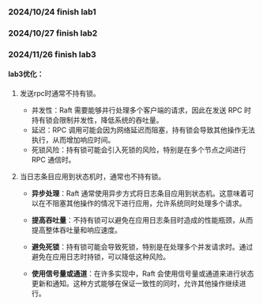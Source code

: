 ### 2024/10/24 finish lab1

### 2024/10/27 finish lab2

### 2024/11/26 finish lab3

#### lab3优化：

1. 发送rpc时通常不持有锁。
   * 并发性：Raft 需要能够并行处理多个客户端的请求，因此在发送 RPC 时持有锁会限制并发性，降低系统的吞吐量。
   * 延迟：RPC 调用可能会因为网络延迟而阻塞，持有锁会导致其他操作无法执行，从而增加响应时间。
   * 死锁风险：持有锁可能会引入死锁的风险，特别是在多个节点之间进行 RPC 通信时。

2. 当日志条目应用到状态机时，通常也不持有锁。

   - **异步处理**：Raft 通常使用异步方式将日志条目应用到状态机。这意味着可以在不阻塞其他操作的情况下进行应用，允许系统同时处理多个请求。

   - **提高吞吐量**：不持有锁可以避免在应用日志条目时造成的性能瓶颈，从而提高整体吞吐量和响应速度。

   - **避免死锁**：持有锁可能会导致死锁，特别是在处理多个并发请求时。通过避免在应用日志时持锁，可以降低这种风险。

   - **使用信号量或通道**：在许多实现中，Raft 会使用信号量或通道来进行状态更新和通知。这种方式能够在保证一致性的同时，允许其他操作继续进行。
